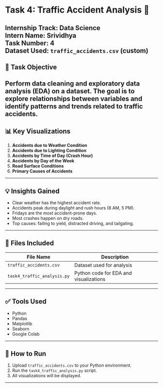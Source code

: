 # Task 4: Traffic Accident Analysis 🚦
**Internship Track:** Data Science  
**Intern Name:** Srividhya  
**Task Number:** 4  
**Dataset Used:** `traffic_accidents.csv` (custom)
---
## 📌 Task Objective
Perform data cleaning and exploratory data analysis (EDA) on a dataset. The goal is to explore relationships between variables and identify patterns and trends related to traffic accidents.
---
## 📊 Key Visualizations
1. **Accidents due to Weather Condition**  
2. **Accidents due to Lighting Condition**  
3. **Accidents by Time of Day (Crash Hour)**  
4. **Accidents by Day of the Week**  
5. **Road Surface Conditions**  
6. **Primary Causes of Accidents**
---
## 💡 Insights Gained
- Clear weather has the highest accident rate.
- Accidents peak during daylight and rush hours (8 AM, 5 PM).
- Fridays are the most accident-prone days.
- Most crashes happen on dry roads.
- Top causes: failing to yield, distracted driving, and tailgating.
---
## 📁 Files Included
| File Name                  | Description                             |
|---------------------------|-----------------------------------------|
| `traffic_accidents.csv`   | Dataset used for analysis               |
| `task4_traffic_analysis.py` | Python code for EDA and visualizations |
---
## ✅ Tools Used
- Python
- Pandas
- Matplotlib
- Seaborn
- Google Colab
---
## 📎 How to Run
1. Upload `traffic_accidents.csv` to your Python environment.
2. Run the `task4_traffic_analysis.py` script.
3. All visualizations will be displayed.
---
